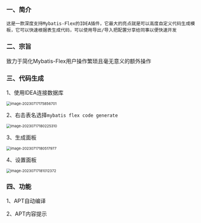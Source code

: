 ### 一、简介

`这是一款深度支持Mybatis-Flex的IDEA插件，它最大的亮点就是可以高度自定义代码生成模板，它可以快速根据表生成代码，可以使用导出/导入把配置分享给同事以便快速开发`

### 二、宗旨

致力于简化Mybatis-Flex用户操作繁琐且毫无意义的额外操作

### 三、代码生成

1、使用IDEA连接数据库

<img src="http://blog.bigtian.club/assets/img/image-20230717175856701.f35018ca.png" alt="image-20230717175856701" style="zoom:67%;" />

2、右击表名选择`mybatis flex code generate`

<img src="http://blog.bigtian.club/assets/img/image-20230717180225310.png" alt="image-20230717180225310" style="zoom:67%;" />

3、生成面板

<img src="http://blog.bigtian.club/assets/img/image-20230717180517977.png" alt="image-20230717180517977" style="zoom:67%;" />

4、设置面板

<img src="http://blog.bigtian.club/assets/img/image-20230717181012372.png" alt="image-20230717181012372" style="zoom:67%;" />

### 四、功能

1、APT自动编译

2、APT内容提示